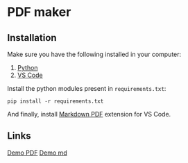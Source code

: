 # PDF maker

## Installation

Make sure you have the following installed in your computer:

1. [Python](https://www.python.org/)
2. [VS Code](https://code.visualstudio.com/)

Install the python modules present in `requirements.txt`:

```shell
pip install -r requirements.txt
```

And finally, install [Markdown PDF](https://marketplace.visualstudio.com/items?itemName=yzane.markdown-pdf) extension for VS Code.

## Links

[Demo PDF](<../blob/master/1NT19IS012(Amaan-Mohib)_final.pdf>)
[Demo md](<../blob/master/1NT19IS012(Amaan-Mohib)_final.md>)
